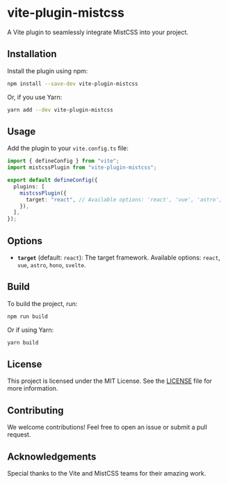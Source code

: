 # vite-plugin-mistcss

A Vite plugin to seamlessly integrate MistCSS into your project.

## Installation

Install the plugin using npm:

```bash
npm install --save-dev vite-plugin-mistcss
```

Or, if you use Yarn:

```bash
yarn add --dev vite-plugin-mistcss
```

## Usage

Add the plugin to your `vite.config.ts` file:

```typescript
import { defineConfig } from "vite";
import mistcssPlugin from "vite-plugin-mistcss";

export default defineConfig({
  plugins: [
    mistcssPlugin({
      target: "react", // Available options: 'react', 'vue', 'astro', 'hono', 'svelte'
    }),
  ],
});
```

## Options

- **`target`** (default: `react`): The target framework. Available options: `react`, `vue`, `astro`, `hono`, `svelte`.

## Build

To build the project, run:

```bash
npm run build
```

Or if using Yarn:

```bash
yarn build
```

## License

This project is licensed under the MIT License. See the [LICENSE](./LICENSE) file for more information.

## Contributing

We welcome contributions! Feel free to open an issue or submit a pull request.

## Acknowledgements

Special thanks to the Vite and MistCSS teams for their amazing work.
